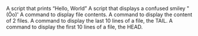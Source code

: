 A script that prints “Hello, World”
A script that displays a confused smiley "(Ôo)'
A command to display file contents.
A command to display the content of 2 files.
A command to display the last 10 lines of a file, the TAIL.
A command to display the first 10 lines of a file, the HEAD.
